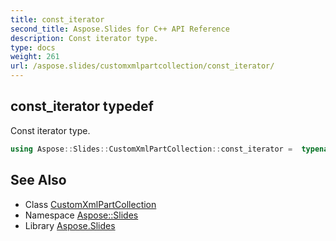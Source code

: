 ```yaml
---
title: const_iterator
second_title: Aspose.Slides for C++ API Reference
description: Const iterator type.
type: docs
weight: 261
url: /aspose.slides/customxmlpartcollection/const_iterator/
---
```

## const_iterator typedef


Const iterator type.

```cpp
using Aspose::Slides::CustomXmlPartCollection::const_iterator =  typename iterator_holder_type::const_iterator
```

## See Also

* Class [CustomXmlPartCollection](../)
* Namespace [Aspose::Slides](../../)
* Library [Aspose.Slides](../../../)